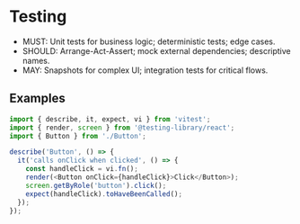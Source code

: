 # Testing

- MUST: Unit tests for business logic; deterministic tests; edge cases.
- SHOULD: Arrange-Act-Assert; mock external dependencies; descriptive names.
- MAY: Snapshots for complex UI; integration tests for critical flows.

## Examples

```typescript
import { describe, it, expect, vi } from 'vitest';
import { render, screen } from '@testing-library/react';
import { Button } from './Button';

describe('Button', () => {
  it('calls onClick when clicked', () => {
    const handleClick = vi.fn();
    render(<Button onClick={handleClick}>Click</Button>);
    screen.getByRole('button').click();
    expect(handleClick).toHaveBeenCalled();
  });
});
```
